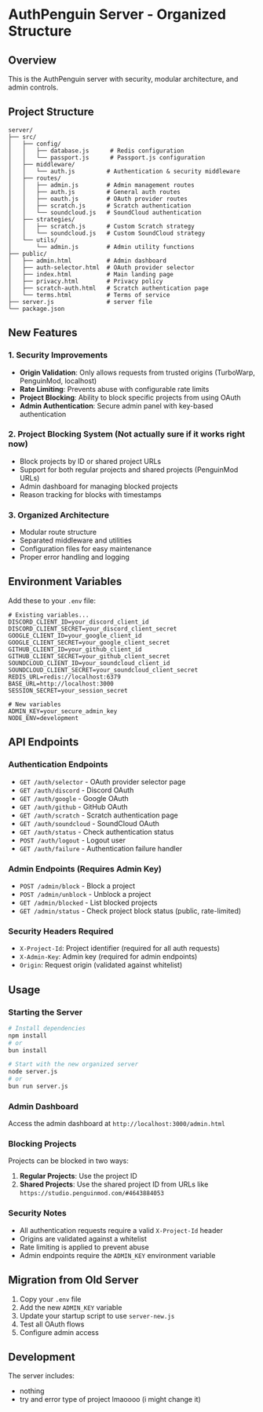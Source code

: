 # AuthPenguin Server - Organized Structure

## Overview
This is the AuthPenguin server with security, modular architecture, and admin controls.

## Project Structure

```
server/
├── src/
│   ├── config/
│   │   ├── database.js      # Redis configuration
│   │   └── passport.js      # Passport.js configuration
│   ├── middleware/
│   │   └── auth.js         # Authentication & security middleware
│   ├── routes/
│   │   ├── admin.js        # Admin management routes
│   │   ├── auth.js         # General auth routes
│   │   ├── oauth.js        # OAuth provider routes
│   │   ├── scratch.js      # Scratch authentication
│   │   └── soundcloud.js   # SoundCloud authentication
│   ├── strategies/
│   │   ├── scratch.js      # Custom Scratch strategy
│   │   └── soundcloud.js   # Custom SoundCloud strategy
│   └── utils/
│       └── admin.js        # Admin utility functions
├── public/
│   ├── admin.html          # Admin dashboard
│   ├── auth-selector.html  # OAuth provider selector
│   ├── index.html          # Main landing page
│   ├── privacy.html        # Privacy policy
│   ├── scratch-auth.html   # Scratch authentication page
│   └── terms.html          # Terms of service
├── server.js               # server file
└── package.json
```

## New Features

### 1. Security Improvements
- **Origin Validation**: Only allows requests from trusted origins (TurboWarp, PenguinMod, localhost)
- **Rate Limiting**: Prevents abuse with configurable rate limits
- **Project Blocking**: Ability to block specific projects from using OAuth
- **Admin Authentication**: Secure admin panel with key-based authentication

### 2. Project Blocking System (Not actually sure if it works right now)
- Block projects by ID or shared project URLs
- Support for both regular projects and shared projects (PenguinMod URLs)
- Admin dashboard for managing blocked projects
- Reason tracking for blocks with timestamps

### 3. Organized Architecture
- Modular route structure
- Separated middleware and utilities
- Configuration files for easy maintenance
- Proper error handling and logging

## Environment Variables

Add these to your `.env` file:

```env
# Existing variables...
DISCORD_CLIENT_ID=your_discord_client_id
DISCORD_CLIENT_SECRET=your_discord_client_secret
GOOGLE_CLIENT_ID=your_google_client_id
GOOGLE_CLIENT_SECRET=your_google_client_secret
GITHUB_CLIENT_ID=your_github_client_id
GITHUB_CLIENT_SECRET=your_github_client_secret
SOUNDCLOUD_CLIENT_ID=your_soundcloud_client_id
SOUNDCLOUD_CLIENT_SECRET=your_soundcloud_client_secret
REDIS_URL=redis://localhost:6379
BASE_URL=http://localhost:3000
SESSION_SECRET=your_session_secret

# New variables
ADMIN_KEY=your_secure_admin_key
NODE_ENV=development
```

## API Endpoints

### Authentication Endpoints
- `GET /auth/selector` - OAuth provider selector page
- `GET /auth/discord` - Discord OAuth
- `GET /auth/google` - Google OAuth
- `GET /auth/github` - GitHub OAuth
- `GET /auth/scratch` - Scratch authentication page
- `GET /auth/soundcloud` - SoundCloud OAuth
- `GET /auth/status` - Check authentication status
- `POST /auth/logout` - Logout user
- `GET /auth/failure` - Authentication failure handler

### Admin Endpoints (Requires Admin Key)
- `POST /admin/block` - Block a project
- `POST /admin/unblock` - Unblock a project
- `GET /admin/blocked` - List blocked projects
- `GET /admin/status` - Check project block status (public, rate-limited)

### Security Headers Required
- `X-Project-Id`: Project identifier (required for all auth requests)
- `X-Admin-Key`: Admin key (required for admin endpoints)
- `Origin`: Request origin (validated against whitelist)

## Usage

### Starting the Server
```bash
# Install dependencies
npm install
# or
bun install

# Start with the new organized server
node server.js
# or
bun run server.js
```

### Admin Dashboard
Access the admin dashboard at `http://localhost:3000/admin.html`

### Blocking Projects
Projects can be blocked in two ways:
1. **Regular Projects**: Use the project ID
2. **Shared Projects**: Use the shared project ID from URLs like `https://studio.penguinmod.com/#4643884053`

### Security Notes
- All authentication requests require a valid `X-Project-Id` header
- Origins are validated against a whitelist
- Rate limiting is applied to prevent abuse
- Admin endpoints require the `ADMIN_KEY` environment variable

## Migration from Old Server

1. Copy your `.env` file
2. Add the new `ADMIN_KEY` variable
3. Update your startup script to use `server-new.js`
4. Test all OAuth flows
5. Configure admin access

## Development

The server includes:
- nothing
- try and error type of project lmaoooo (i might change it)
